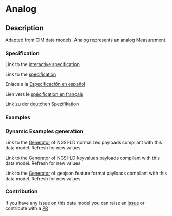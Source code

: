 # Analog

## Description 

Adapted from CIM data models. Analog represents an analog Measurement.
### Specification

Link to the [interactive specification](https://swagger.lab.fiware.org/?url=https://smart-data-models.github.io/dataModel.EnergyCIM/Analog/swagger.yaml)

Link to the [specification](https://smart-data-models.github.io/dataModel.EnergyCIM/Analog/doc/spec.md)

Enlace a la [Especificación en español](https://smart-data-models.github.io/dataModel.EnergyCIM/Analog/doc/spec_ES.md)

Lien vers le [spécification en français](https://smart-data-models.github.io/dataModel.EnergyCIM/Analog/doc/spec_FR.md)

Link zu der [deutchen Spezifikation](https://smart-data-models.github.io/dataModel.EnergyCIM/Analog/doc/spec_DE.md)
### Examples
### Dynamic Examples generation

Link to the [Generator](https://smartdatamodels.org/extra/ngsi-ld_generator_v0.92.php?schemaUrl=https://raw.githubusercontent.com/smart-data-models/dataModel.EnergyCIM/master/Analog/schema.json&email=info@smartdatamodels.org) of NGSI-LD normalized payloads compliant with this data model. Refresh for new values

Link to the [Generator](https://smartdatamodels.org/extra/ngsi-ld_generator_keyvalues_v0.92.php?schemaUrl=https://raw.githubusercontent.com/smart-data-models/dataModel.EnergyCIM/master/Analog/schema.json&email=info@smartdatamodels.org) of NGSI-LD keyvalues payloads compliant with this data model. Refresh for new values

Link to the [Generator](https://smartdatamodels.org/extra/geojson_features_generator_v1.0.php?schemaUrl=https://raw.githubusercontent.com/smart-data-models/dataModel.EnergyCIM/master/Analog/schema.json&email=info@smartdatamodels.org) of geojson feature format payloads compliant with this data model. Refresh for new values
### Contribution

 If you have any issue on this data model you can raise an [issue](https://github.com/smart-data-models/dataModel.EnergyCIM/issues)  or contribute with a [PR](https://github.com/smart-data-models/dataModel.EnergyCIM/pulls)
